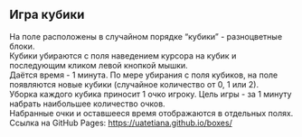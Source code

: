 ## Игра кубики

На поле расположены в случайном порядке “кубики” - разноцветные блоки.  
Кубики убираются с поля наведением курсора на кубик и последующим кликом левой кнопкой мышки.  
Даётся время - 1 минута. По мере убирания с поля кубиков, на поле появляются новые кубики (случайное количество от 0, 1 или 2).   
Уборка каждого кубика приносит 1 очко игроку. Цель игры - за 1 минуту набрать наибольшее количество очков.   
Набранные очки и оставшееся время отображаются в отдельных полях.   
Ссылка на GitHub Pages: https://uatetiana.github.io/boxes/

